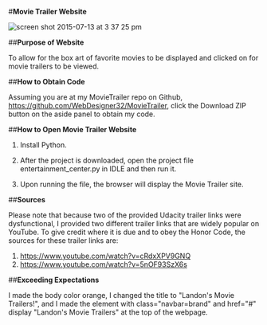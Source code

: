 #**Movie Trailer Website**

![screen shot 2015-07-13 at 3 37 25 pm](https://cloud.githubusercontent.com/assets/10377920/8662642/c43f8efa-2976-11e5-8625-eeebbdcf25a4.png)

##**Purpose of Website**

To allow for the box art of favorite movies to be displayed and clicked on for movie trailers to be viewed.

##**How to Obtain Code**

Assuming you are at my MovieTrailer repo on Github, https://github.com/WebDesigner32/MovieTrailer, click the Download ZIP button on the aside panel to obtain my code.

##**How to Open Movie Trailer Website**

1. Install Python.

2. After the project is downloaded, open the project file entertainment_center.py in IDLE and then run it.

3. Upon running the file, the browser will display the Movie Trailer site.

##**Sources**

Please note that because two of the provided Udacity trailer links were dysfunctional, I provided two
different trailer links that are widely popular on YouTube. To give credit where it is due and to obey
the Honor Code, the sources for these trailer links are:

1. https://www.youtube.com/watch?v=cRdxXPV9GNQ
2. https://www.youtube.com/watch?v=5nOF93SzX6s

##**Exceeding Expectations**

I made the body color orange, I changed the title to "Landon's Movie Trailers!", and I made the element with class="navbar=brand" and href="#" display "Landon's Movie Trailers"
at the top of the webpage.


